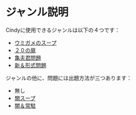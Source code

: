 # ジャンル説明
Cindyに使用できるジャンルは以下の４つです：

- [ウミガメのスープ](/wiki/ja/genre/umigame)
- [２０の扉](/wiki/ja/genre/tobira)
- [亀夫君問題](/wiki/ja/genre/kameo)
- [新＆形式問題](/wiki/ja/genre/others)

ジャンルの他に、問題には出題方法が三つあります：

- 無し
- [闇スープ](/wiki/ja/genre/yami)
- [闇＆常駐](/wiki/ja/genre/yami)
